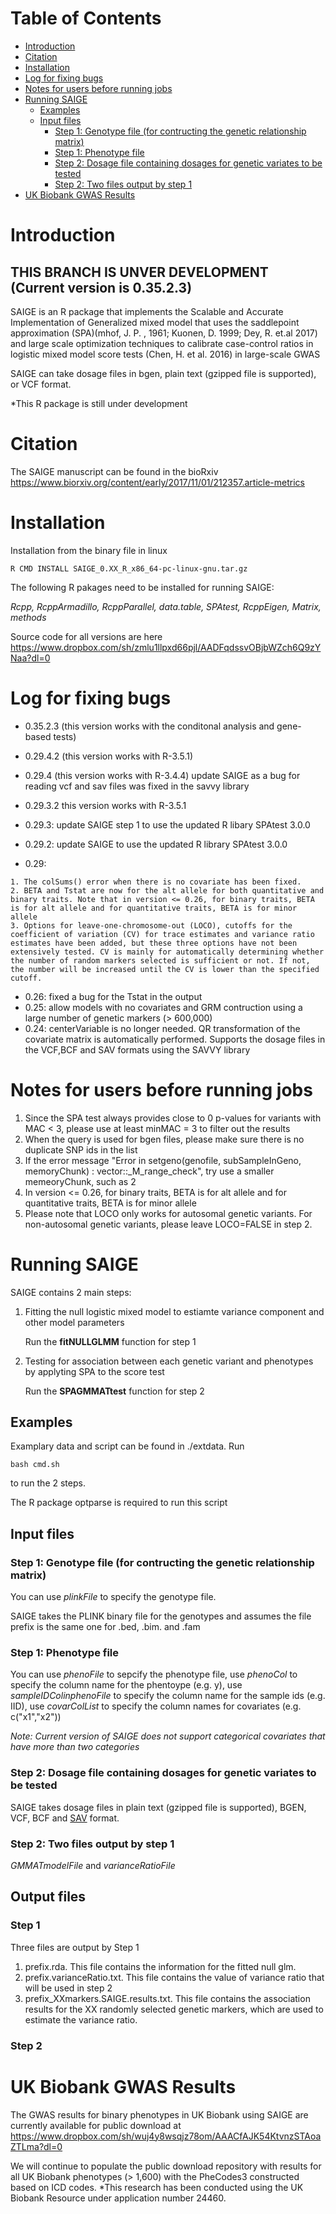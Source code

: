 Table of Contents
=================

   * [Introduction](#introduction)
   * [Citation](#citation)
   * [Installation](#installation)
   * [Log for fixing bugs](#log-for-fixing-bugs)
   * [Notes for users before running jobs](#notes-for-users-before-running-jobs)
   * [Running SAIGE](#running-saige)
      * [Examples](#examples)
      * [Input files](#input-files)
         * [Step 1: Genotype file (for contructing the genetic relationship matrix)](#step-1-genotype-file-for-contructing-the-genetic-relationship-matrix)
         * [Step 1: Phenotype file](#step-1-phenotype-file)
         * [Step 2: Dosage file containing dosages for genetic variates to be tested](#step-2-dosage-file-containing-dosages-for-genetic-variates-to-be-tested)
         * [Step 2: Two files output by step 1](#step-2-two-files-output-by-step-1)
   * [UK Biobank GWAS Results](#uk-biobank-gwas-results)

# Introduction


## THIS BRANCH IS UNVER DEVELOPMENT (Current version is 0.35.2.3)

SAIGE is an R package that implements the Scalable and Accurate Implementation of Generalized mixed model that uses the saddlepoint approximation (SPA)(mhof, J. P. , 1961; Kuonen, D. 1999; Dey, R. et.al 2017) 
and large scale optimization techniques to calibrate case-control ratios in logistic mixed model score tests
(Chen, H. et al. 2016) in large-scale GWAS 

SAIGE can take dosage files in bgen, plain text (gzipped file is supported), or VCF format.

*This R package is still under development

# Citation
The SAIGE manuscript can be found in the bioRxiv https://www.biorxiv.org/content/early/2017/11/01/212357.article-metrics

# Installation

Installation from the binary file in linux

    R CMD INSTALL SAIGE_0.XX_R_x86_64-pc-linux-gnu.tar.gz

The following R pakages need to be installed for running SAIGE:

*Rcpp, RcppArmadillo, RcppParallel, data.table, SPAtest, RcppEigen, Matrix, methods*

Source code for all versions are here https://www.dropbox.com/sh/zmlu1llpxd66pjl/AADFqdssvOBjbWZch6Q9zYNaa?dl=0

# Log for fixing bugs
* 0.35.2.3 (this version works with the conditonal analysis and gene-based tests)

* 0.29.4.2 (this version works with R-3.5.1)

* 0.29.4 (this version works with R-3.4.4) update SAIGE as a bug for reading vcf and sav files was fixed in the savvy library

* 0.29.3.2 this version works with R-3.5.1

* 0.29.3: update SAIGE step 1 to use the updated R libary SPAtest 3.0.0

* 0.29.2: update SAIGE to use the updated R library SPAtest 3.0.0


* 0.29:
```
1. The colSums() error when there is no covariate has been fixed. 
2. BETA and Tstat are now for the alt allele for both quantitative and binary traits. Note that in version <= 0.26, for binary traits, BETA is for alt allele and for quantitative traits, BETA is for minor allele
3. Options for leave-one-chromosome-out (LOCO), cutoffs for the coefficient of variation (CV) for trace estimates and variance ratio estimates have been added, but these three options have not been extensively tested. CV is mainly for automatically determining whether the number of random markers selected is sufficient or not. If not, the number will be increased until the CV is lower than the specified cutoff.  
```
* 0.26: fixed a bug for the Tstat in the output
* 0.25: allow models with no covariates and GRM contruction using a large number of genetic markers (> 600,000)
* 0.24: centerVariable is no longer needed. QR transformation of the covariate matrix is automatically performed. Supports the dosage files in the VCF,BCF and SAV formats using the SAVVY library 

# Notes for users before running jobs
1. Since the SPA test always provides close to 0 p-values for variants with MAC < 3, please use at least minMAC = 3 to filter out the results
2. When the query is used for bgen files, please make sure there is no duplicate SNP ids in the list
3. If the error message "Error in setgeno(genofile, subSampleInGeno, memoryChunk) :
  vector::_M_range_check", try use a smaller memeoryChunk, such as 2
4. In version <= 0.26, for binary traits, BETA is for alt allele and for quantitative traits, BETA is for minor allele 
5. Please note that LOCO only works for autosomal genetic variants. For non-autosomal genetic variants, please leave LOCO=FALSE in step 2.

# Running SAIGE

SAIGE contains 2 main steps:

1. Fitting the null logistic mixed model to estiamte variance component and other model parameters

    Run the **fitNULLGLMM** function for step 1
    
2. Testing for association between each genetic variant and phenotypes by applyting SPA to the score test
    
    Run the **SPAGMMATtest** function for step 2
    
## Examples

Examplary data and script can be found in ./extdata. Run 

    bash cmd.sh

to run the 2 steps. 

The R package optparse is required to run this script

## Input files

### Step 1: Genotype file (for contructing the genetic relationship matrix)

You can use *plinkFile* to specify the genotype file. 

SAIGE takes the PLINK binary file for the genotypes and assumes the file prefix is the same one for .bed, .bim. and .fam

### Step 1: Phenotype file
You can use *phenoFile* to sepcify the phenotype file, use *phenoCol* to specify the column name for the phentoype (e.g. y), use *sampleIDColinphenoFile* to specify the column name for the sample ids (e.g. IID), use *covarColList* to specify the column names for covariates (e.g. c("x1","x2")) 

*Note: Current version of SAIGE does not support categorical covariates that have more than two categories*

### Step 2: Dosage file containing dosages for genetic variates to be tested
SAIGE takes dosage files in plain text (gzipped file is supported), BGEN, VCF, BCF and [SAV](https://github.com/statgen/savvy) format.

### Step 2: Two files output by step 1
*GMMATmodelFile* and *varianceRatioFile*

## Output files

### Step 1
Three files are output by Step 1
1. prefix.rda. This file contains the information for the fitted null glm. 
2. prefix.varianceRatio.txt. This file contains the value of variance ratio that will be used in step 2
3. prefix_XXmarkers.SAIGE.results.txt. This file contains the association results for the XX randomly selected genetic markers, which are used to estimate the variance ratio.

### Step 2

# UK Biobank GWAS Results
The GWAS results for binary phenotypes in UK Biobank using SAIGE are currently available for public download at
https://www.dropbox.com/sh/wuj4y8wsqjz78om/AAACfAJK54KtvnzSTAoaZTLma?dl=0

We will continue to populate the public download repository with results for all UK Biobank phenotypes (> 1,600) with the PheCodes3 constructed based on ICD codes. 
*This research has been conducted using the UK Biobank Resource under application number 24460. 





